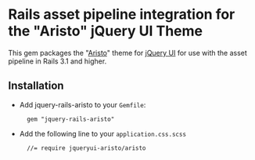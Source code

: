 # Rails asset pipeline integration for the "Aristo" jQuery UI Theme

This gem packages the "[Aristo](https://github.com/taitems/Aristo-jQuery-UI-Theme)" theme for [jQuery UI](http://www.jqueryui.com) for use with the asset pipeline in Rails 3.1 and higher.

## Installation

* Add jquery-rails-aristo to your `Gemfile`:
    
        gem "jquery-rails-aristo"

* Add the following line to your `application.css.scss`

        //= require jqueryui-aristo/aristo
